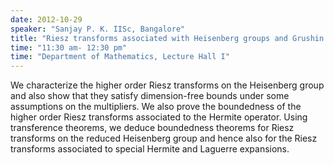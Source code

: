 ```yaml
---
date: 2012-10-29
speaker: "Sanjay P. K. IISc, Bangalore"
title: "Riesz transforms associated with Heisenberg groups and Grushin operator"
time: "11:30 am- 12:30 pm" 
time: "Department of Mathematics, Lecture Hall I"
---
```

We characterize the higher order Riesz transforms on the Heisenberg group and
also show that they satisfy dimension-free bounds under some assumptions on
the multipliers. We also prove the boundedness of the higher order Riesz
transforms associated to the Hermite operator. Using transference
theorems, we deduce boundedness theorems
for Riesz transforms on the reduced Heisenberg group and hence also for
the Riesz transforms associated to special Hermite and Laguerre
expansions.

